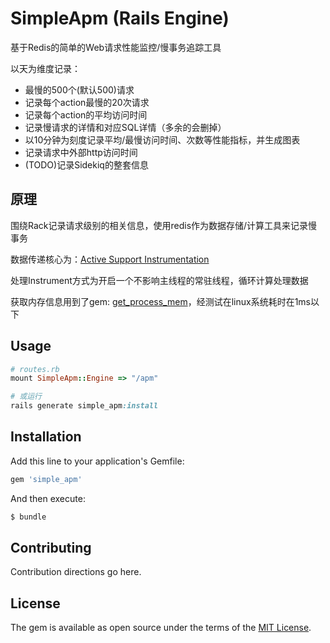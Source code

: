 # SimpleApm (Rails Engine)
基于Redis的简单的Web请求性能监控/慢事务追踪工具

以天为维度记录：
- 最慢的500个(默认500)请求
- 记录每个action最慢的20次请求
- 记录每个action的平均访问时间
- 记录慢请求的详情和对应SQL详情（多余的会删掉）
- 以10分钟为刻度记录平均/最慢访问时间、次数等性能指标，并生成图表
- 记录请求中外部http访问时间
- (TODO)记录Sidekiq的整套信息

## 原理

围绕Rack记录请求级别的相关信息，使用redis作为数据存储/计算工具来记录慢事务

数据传递核心为：[Active Support Instrumentation](https://guides.rubyonrails.org/active_support_instrumentation.html)

处理Instrument方式为开启一个不影响主线程的常驻线程，循环计算处理数据

获取内存信息用到了gem: [get_process_mem](https://github.com/schneems/get_process_mem)，经测试在linux系统耗时在1ms以下


## Usage

```ruby
# routes.rb
mount SimpleApm::Engine => "/apm"

# 或运行 
rails generate simple_apm:install 

```


## Installation
Add this line to your application's Gemfile:

```ruby
gem 'simple_apm'
```

And then execute:
```bash
$ bundle
```


## Contributing
Contribution directions go here.

## License
The gem is available as open source under the terms of the [MIT License](http://opensource.org/licenses/MIT).
